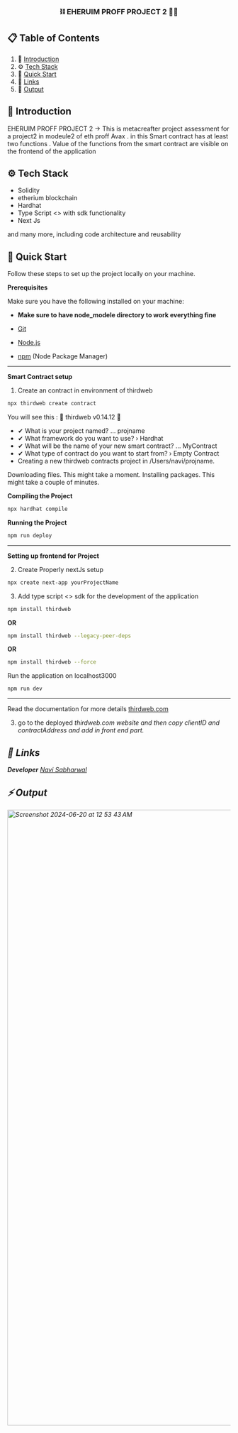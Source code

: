 <div align="center">
  <h3 align="center">⛓️ EHERUIM PROFF PROJECT 2 ⛓️‍💥 </h3>
</div>

## 📋 <a name="table">Table of Contents</a>

1. 🤖 [Introduction](#introduction)
2. ⚙️ [Tech Stack](#tech-stack)
3. 🤸 [Quick Start](#quick-start)
4. 🔗 [Links](#links)
5. 🚀 [Output](#Output)


## <a name="introduction">🤖 Introduction</a>

EHERUIM PROFF PROJECT 2 -> This is metacreafter project assessment for a project2 in modeule2 of eth proff Avax . in this Smart contract has at least two functions . Value of the functions from the smart contract are visible on the frontend of the application


## <a name="tech-stack">⚙️ Tech Stack</a>

- Solidity
- etherium blockchain
- Hardhat
- Type Script <> with sdk functionality
- Next Js 

and many more, including code architecture and reusability

## <a name="quick-start">🤸 Quick Start</a>

Follow these steps to set up the project locally on your machine.

**Prerequisites**

Make sure you have the following installed on your machine:

- **Make sure to have node_modele directory to work everything fine**

- [Git](https://git-scm.com/)
- [Node.js](https://nodejs.org/en)
- [npm](https://www.npmjs.com/) (Node Package Manager)

  
-----------------------------------------------------------------

**Smart Contract setup**

1. Create an contract in environment of thirdweb 
```bash
npx thirdweb create contract
```

You will see this : 
 💎 thirdweb v0.14.12 💎

- ✔ What is your project named? … projname
- ✔ What framework do you want to use? › Hardhat
- ✔ What will be the name of your new smart contract? … MyContract
- ✔ What type of contract do you want to start from? › Empty Contract
- Creating a new thirdweb contracts project in /Users/navi/projname.

Downloading files. This might take a moment.
Installing packages. This might take a couple of minutes.


**Compiling the Project**

```bash
npx hardhat compile  
```

**Running the Project**

```bash
npm run deploy
```
----------------------------------------------


**Setting up frontend for Project**


2. Create Properly nextJs setup 
```bash
npx create next-app yourProjectName
```


3. Add type script <> sdk for the development of the application 


```bash
npm install thirdweb 
```
**OR**
```bash
npm install thirdweb --legacy-peer-deps
```
**OR**
```bash
npm install thirdweb --force
```

Run the application on localhost3000  <a href="http://localhost:3000"> </a>

```bash
npm run dev 
```

-----------------------------------------------------------------------------

Read the documentation for more details <a href="https://portal.thirdweb.com/"> thirdweb.com </a>

3. <p> go to the deployed <i>thirdweb.com <i> website and then copy clientID and contractAddress and add in front end part.<P>


## <a name="links">🔗 Links</a>
**Developer**
<a href="www.linkedin.com/in/navjot-singh-407025256"> Navi Sabharwal </a>

## <a name="output">⚡️ Output</a>

<img width="1388" alt="Screenshot 2024-06-20 at 12 53 43 AM" src="https://github.com/Navi1313/ethProffProj2/assets/121182901/f59213d3-c373-4301-9fb0-14314576fc73">

